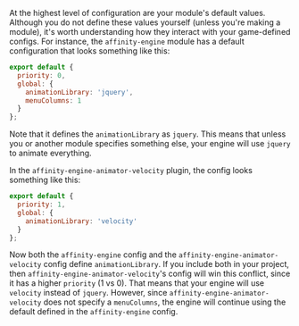 At the highest level of configuration are your module's default values. Although you do not define these values yourself (unless you're making a module), it's worth understanding how they interact with your game-defined configs. For instance, the `affinity-engine` module has a default configuration that looks something like this:

```js
export default {
  priority: 0,
  global: {
    animationLibrary: 'jquery',
    menuColumns: 1
  }
};
```

Note that it defines the `animationLibrary` as `jquery`. This means that unless you or another module specifies something else, your engine will use `jquery` to animate everything.

In the `affinity-engine-animator-velocity` plugin, the config looks something like this:

```js
export default {
  priority: 1,
  global: {
    animationLibrary: 'velocity'
  }
};
```

Now both the `affinity-engine` config and the `affinity-engine-animator-velocity` config define `animationLibrary`. If you include both in your project, then `affinity-engine-animator-velocity`'s config will win this conflict, since it has a higher `priority` (1 vs 0). That means that your engine will use `velocity` instead of `jquery`. However, since `affinity-engine-animator-velocity` does not specify a `menuColumns`, the engine will continue using the default defined in the `affinity-engine` config.
